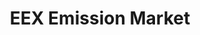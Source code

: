 ---
layout: default
title: EEX Emission Market
nav_order: 2
has_children: true
parent: Carbon Credit Market Insights
---